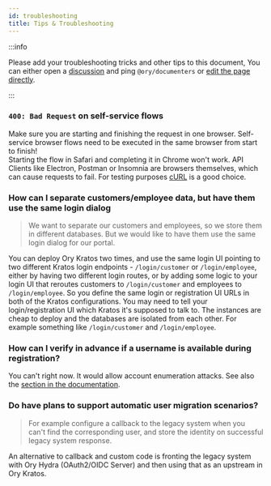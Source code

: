 ```yaml
---
id: troubleshooting
title: Tips & Troubleshooting
---
```


:::info

Please add your troubleshooting tricks and other tips to this document, You can
either open a [discussion](https://github.com/ory/kratos/discussions) and ping
`@ory/documenters` or
[edit the page directly](https://github.com/ory/kratos/edit/master/docs/docs/debug/troubleshooting.md).

:::

### `400: Bad Request` on self-service flows

Make sure you are starting and finishing the request in one browser.
Self-service browser flows need to be executed in the same browser from start to
finish!  
Starting the flow in Safari and completing it in Chrome won't work. API Clients
like Electron, Postman or Insomnia are browsers themselves, which can cause
requests to fail. For testing purposes [cURL](https://curl.se/) is a good
choice.

### How can I separate customers/employee data, but have them use the same login dialog

> We want to separate our customers and employees, so we store them in different
> databases. But we would like to have them use the same login dialog for our
> portal.

You can deploy Ory Kratos two times, and use the same login UI pointing to two
different Kratos login endpoints - `/login/customer` or `/login/employee`,
either by having two different login routes, or by adding some logic to your
login UI that reroutes customers to `/login/customer` and employees to
`/login/employee`. So you define the same login or registration UI URLs in both
of the Kratos configurations. You may need to tell your login/registration UI
which Kratos it's supposed to talk to. The instances are cheap to deploy and the
databases are isolated from each other. For example something like
`/login/customer` and `/login/employee`.

### How can I verify in advance if a username is available during registration?

You can't right now. It would allow account enumeration attacks. See also the
[section in the documentation](https://www.ory.sh/kratos/docs/concepts/security/#account-enumeration).

### Do have plans to support automatic user migration scenarios?

> For example configure a callback to the legacy system when you can't find the
> corresponding user, and store the identity on successful legacy system
> response.

An alternative to callback and custom code is fronting the legacy system with
Ory Hydra (OAuth2/OIDC Server) and then using that as an upstream in Ory Kratos.
